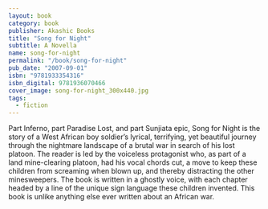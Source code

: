 ```yaml
---
layout: book
category: book
publisher: Akashic Books
title: "Song for Night"
subtitle: A Novella
name: song-for-night
permalink: "/book/song-for-night"
pub_date: "2007-09-01"
isbn: "9781933354316"
isbn_digital: 9781936070466
cover_image: song-for-night_300x440.jpg
tags: 
  - fiction
---
```


Part Inferno, part Paradise Lost, and part Sunjiata epic, Song for Night is the story of a West African boy soldier’s lyrical, terrifying, yet beautiful journey through the nightmare landscape of a brutal war in search of his lost platoon. The reader is led by the voiceless protagonist who, as part of a land mine-clearing platoon, had his vocal chords cut, a move to keep these children from screaming when blown up, and thereby distracting the other minesweepers. The book is written in a ghostly voice, with each chapter headed by a line of the unique sign language these children invented. This book is unlike anything else ever written about an African war.
